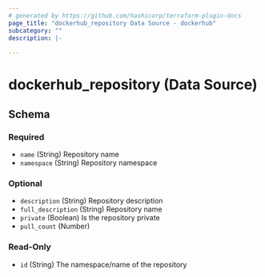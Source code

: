 ```yaml
---
# generated by https://github.com/hashicorp/terraform-plugin-docs
page_title: "dockerhub_repository Data Source - dockerhub"
subcategory: ""
description: |-
  
---
```


# dockerhub_repository (Data Source)





<!-- schema generated by tfplugindocs -->
## Schema

### Required

- `name` (String) Repository name
- `namespace` (String) Repository namespace

### Optional

- `description` (String) Repository description
- `full_description` (String) Repository name
- `private` (Boolean) Is the repository private
- `pull_count` (Number)

### Read-Only

- `id` (String) The namespace/name of the repository
